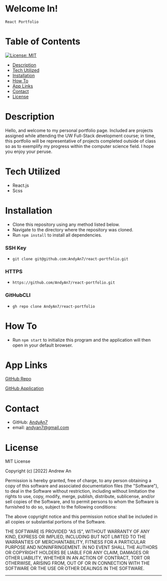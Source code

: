 # Welcome In!



`React Portfolio`
# Table of Contents
[![License: MIT](https://img.shields.io/badge/License-MIT-lightblue.svg)](https://opensource.org/licenses/MIT)

- [Description](#description)
- [Tech Utilized](#tech-utilized)
- [Installation](#installation)
- [How To](#how-to)
- [App Links](#app-links)
- [Contact](#contact)
- [License](#license)

# Description
   Hello, and welcome to my personal portfolio page. Included are projects assigned while attending the UW Full-Stack development course; in time, this portfolio will be representative of projects completed outside of class so as to exemplify my progress within the computer science field. I hope you enjoy your peruse.

# Tech Utilized
- React.js
- Scss

# Installation
- Clone this repository using any method listed below. 
- Navigate to the directory where the repository was cloned.
- Run `npm install` to install all dependencies.
### SSH Key
- `git clone git@github.com:AndyAn7/react-portfolio.git`
### HTTPS
- `https://github.com/AndyAn7/react-portfolio.git`
### GitHubCLI
- `gh repo clone AndyAn7/react-portfolio`
# How To
- Run `npm start` to initialize this program and the application will then open in your default browser. 
# App Links
[GitHub Repo](https://github.com/AndyAn7/react-portfolio)

[GitHub Application](https://andyan7.github.io/react-portfolio/)

<!-- ![image](https://github.com/AndyAn7/Personal-Portfolio/blob/main/assets/images/ss1.png?raw=true)

![image](https://github.com/AndyAn7/Personal-Portfolio/blob/main/assets/images/ss2.png?raw=true) -->

# Contact
* GitHub: [AndyAn7](https://github.com/AndyAn7)
* email: andyan7@gmail.com

# License
MIT License

Copyright (c) [2022] Andrew An

Permission is hereby granted, free of charge, to any person obtaining a copy
of this software and associated documentation files (the "Software"), to deal
in the Software without restriction, including without limitation the rights
to use, copy, modify, merge, publish, distribute, sublicense, and/or sell
copies of the Software, and to permit persons to whom the Software is
furnished to do so, subject to the following conditions:

The above copyright notice and this permission notice shall be included in all
copies or substantial portions of the Software.

THE SOFTWARE IS PROVIDED "AS IS", WITHOUT WARRANTY OF ANY KIND, EXPRESS OR
IMPLIED, INCLUDING BUT NOT LIMITED TO THE WARRANTIES OF MERCHANTABILITY,
FITNESS FOR A PARTICULAR PURPOSE AND NONINFRINGEMENT. IN NO EVENT SHALL THE
AUTHORS OR COPYRIGHT HOLDERS BE LIABLE FOR ANY CLAIM, DAMAGES OR OTHER
LIABILITY, WHETHER IN AN ACTION OF CONTRACT, TORT OR OTHERWISE, ARISING FROM,
OUT OF OR IN CONNECTION WITH THE SOFTWARE OR THE USE OR OTHER DEALINGS IN THE
SOFTWARE.
___